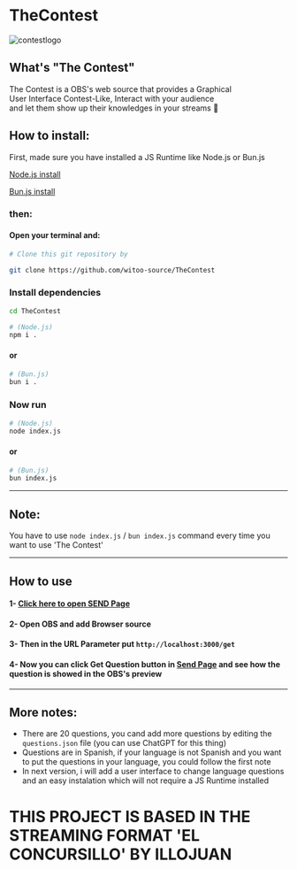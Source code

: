 # TheContest

![contestlogo](https://github.com/user-attachments/assets/ed6f09fc-95c9-42b2-8e95-991ecda0db8f)


## What's "The Contest"

The Contest is a OBS's web source that provides a Graphical 
<br>
User Interface Contest-Like, Interact with your audience 
<br>
and let them show up their knowledges in your streams 🙈

## How to install:

First, made sure you have installed a JS Runtime like Node.js or Bun.js 

[Node.js install](https://nodejs.org/en "Node.js Official Website")

[Bun.js install](https://bun.sh)

### then:

#### Open your terminal and:

```bash
# Clone this git repository by

git clone https://github.com/witoo-source/TheContest
```
### Install dependencies

```bash
cd TheContest
```
```bash
# (Node.js)
npm i .
```

#### or

```bash
# (Bun.js)
bun i .
```

### Now run
```bash
# (Node.js)
node index.js
```

#### or

```bash
# (Bun.js)
bun index.js
```

-----

## Note: 

You have to use `node index.js` / `bun index.js` command every time you want to use 'The Contest'

-----

## How to use

#### 1- [Click here to open SEND Page](http://localhost:3000/send)
#### 2- Open OBS and add Browser source
#### 3- Then in the URL Parameter put `http://localhost:3000/get`
#### 4- Now you can click Get Question button in [Send Page](http://localhost:3000/send) and see how the question is showed in the OBS's preview

-----

## More notes:

- There are 20 questions, you cand add more questions by editing the `questions.json` file (you can use ChatGPT for this thing)
- Questions are in Spanish, if your language is not Spanish and you want to put the questions in your language, you could follow the first note
- In next version, i will add a user interface to change language questions and an easy instalation which will not require a JS Runtime installed

# THIS PROJECT IS BASED IN THE STREAMING FORMAT 'EL CONCURSILLO' BY ILLOJUAN
